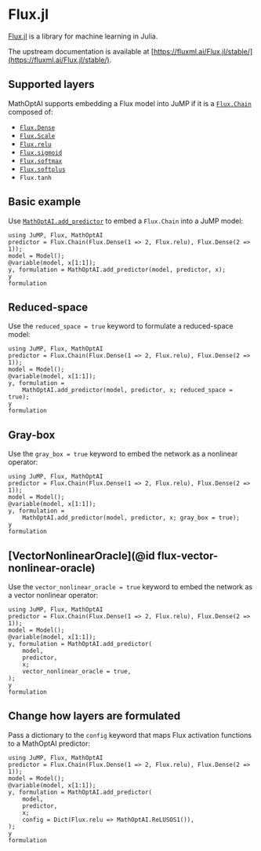 # Flux.jl

[Flux.jl](https://github.com/FluxML/Flux.jl) is a library for machine learning
in Julia.

The upstream documentation is available at
[https://fluxml.ai/Flux.jl/stable/](https://fluxml.ai/Flux.jl/stable/).

## Supported layers

MathOptAI supports embedding a Flux model into JuMP if it is a
[`Flux.Chain`](https://fluxml.ai/Flux.jl/stable/reference/models/layers/#Flux.Chain)
composed of:

  * [`Flux.Dense`](https://fluxml.ai/Flux.jl/stable/reference/models/layers/#Flux.Dense)
  * [`Flux.Scale`](https://fluxml.ai/Flux.jl/stable/reference/models/layers/#Flux.Scale)
  * [`Flux.relu`](https://fluxml.ai/Flux.jl/stable/reference/models/activation/#NNlib.relu)
  * [`Flux.sigmoid`](https://fluxml.ai/Flux.jl/stable/reference/models/activation/#NNlib.sigmoid)
  * [`Flux.softmax`](https://fluxml.ai/Flux.jl/stable/reference/models/nnlib/#NNlib.softmax)
  * [`Flux.softplus`](https://fluxml.ai/Flux.jl/stable/reference/models/activation/#NNlib.softplus)
  * `Flux.tanh`

## Basic example

Use [`MathOptAI.add_predictor`](@ref) to embed a `Flux.Chain` into a JuMP model:

```@repl
using JuMP, Flux, MathOptAI
predictor = Flux.Chain(Flux.Dense(1 => 2, Flux.relu), Flux.Dense(2 => 1));
model = Model();
@variable(model, x[1:1]);
y, formulation = MathOptAI.add_predictor(model, predictor, x);
y
formulation
```

## Reduced-space

Use the `reduced_space = true` keyword to formulate a reduced-space model:

```@repl
using JuMP, Flux, MathOptAI
predictor = Flux.Chain(Flux.Dense(1 => 2, Flux.relu), Flux.Dense(2 => 1));
model = Model();
@variable(model, x[1:1]);
y, formulation =
    MathOptAI.add_predictor(model, predictor, x; reduced_space = true);
y
formulation
```

## Gray-box

Use the `gray_box = true` keyword to embed the network as a nonlinear operator:

```@repl
using JuMP, Flux, MathOptAI
predictor = Flux.Chain(Flux.Dense(1 => 2, Flux.relu), Flux.Dense(2 => 1));
model = Model();
@variable(model, x[1:1]);
y, formulation =
    MathOptAI.add_predictor(model, predictor, x; gray_box = true);
y
formulation
```

## [VectorNonlinearOracle](@id flux-vector-nonlinear-oracle)

Use the `vector_nonlinear_oracle = true` keyword to embed the network as a
vector nonlinear operator:

```@repl
using JuMP, Flux, MathOptAI
predictor = Flux.Chain(Flux.Dense(1 => 2, Flux.relu), Flux.Dense(2 => 1));
model = Model();
@variable(model, x[1:1]);
y, formulation = MathOptAI.add_predictor(
    model,
    predictor,
    x;
    vector_nonlinear_oracle = true,
);
y
formulation
```

## Change how layers are formulated

Pass a dictionary to the `config` keyword that maps Flux activation functions to
a MathOptAI predictor:

```@repl
using JuMP, Flux, MathOptAI
predictor = Flux.Chain(Flux.Dense(1 => 2, Flux.relu), Flux.Dense(2 => 1));
model = Model();
@variable(model, x[1:1]);
y, formulation = MathOptAI.add_predictor(
    model,
    predictor,
    x;
    config = Dict(Flux.relu => MathOptAI.ReLUSOS1()),
);
y
formulation
```
